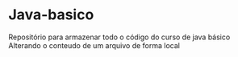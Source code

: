 # Java-basico
Repositório para armazenar todo o código do curso de java básico 
Alterando o conteudo de um arquivo de forma local 
